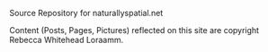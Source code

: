 Source Repository for naturallyspatial.net

Content (Posts, Pages, Pictures) reflected on this site are copyright Rebecca Whitehead Loraamm.
